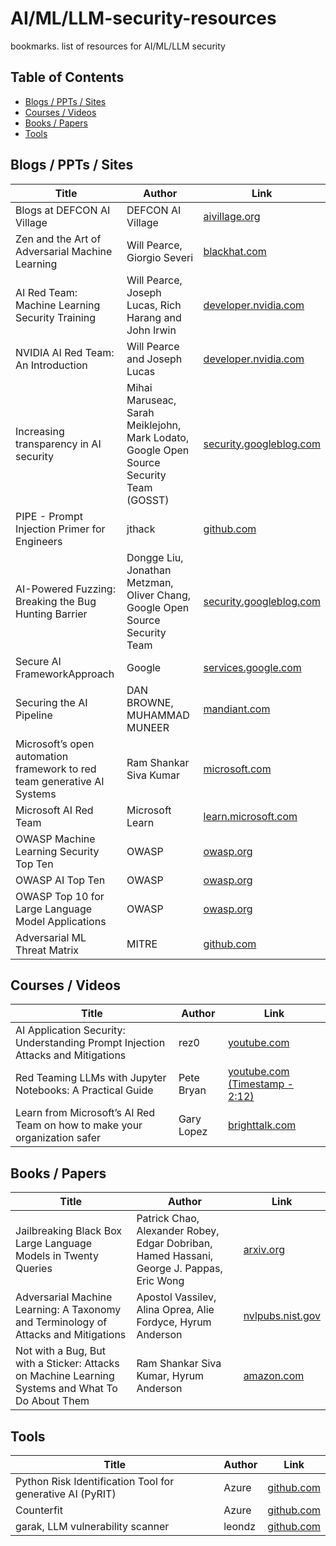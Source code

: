 # AI/ML/LLM-security-resources
bookmarks. list of resources for AI/ML/LLM security


## Table of Contents

- [Blogs / PPTs / Sites](https://github.com/N372unn32/AI-ML-security-study-resources/edit/main/README.md#blogs--ppts--sites)
- [Courses / Videos](https://github.com/N372unn32/AI-ML-security-study-resources/edit/main/README.md#courses--videos)
- [Books / Papers](https://github.com/N372unn32/AI-ML-security-study-resources/edit/main/README.md#books--papers)
- [Tools](https://github.com/N372unn32/AI-ML-security-study-resources/edit/main/README.md#tools)

## Blogs / PPTs / Sites

| Title | Author | Link |
| ----- | ------ | ---- |
| Blogs at DEFCON AI Village| DEFCON AI Village | [aivillage.org](https://aivillage.org/blog/) |
| Zen and the Art of Adversarial Machine Learning | Will Pearce, Giorgio Severi  | [blackhat.com](https://i.blackhat.com/EU-21/Thursday/EU-21-Pearce-Zen-And-The-Art-Of-Adversarial-ML.pdf) |
| AI Red Team: Machine Learning Security Training | Will Pearce, Joseph Lucas, Rich Harang and John Irwin  | [developer.nvidia.com](https://developer.nvidia.com/blog/ai-red-team-machine-learning-security-training/) |
| NVIDIA AI Red Team: An Introduction | Will Pearce and Joseph Lucas  | [developer.nvidia.com](https://developer.nvidia.com/blog/nvidia-ai-red-team-an-introduction/) |
| Increasing transparency in AI security | Mihai Maruseac, Sarah Meiklejohn, Mark Lodato, Google Open Source Security Team (GOSST) | [security.googleblog.com](https://security.googleblog.com/2023/10/increasing-transparency-in-ai-security.html) |
| PIPE - Prompt Injection Primer for Engineers | jthack | [github.com](https://github.com/jthack/PIPE) |
| AI-Powered Fuzzing: Breaking the Bug Hunting Barrier | Dongge Liu, Jonathan Metzman, Oliver Chang, Google Open Source Security Team  | [security.googleblog.com](https://security.googleblog.com/2023/08/ai-powered-fuzzing-breaking-bug-hunting.html) |
| Secure AI FrameworkApproach | Google | [services.google.com](https://services.google.com/fh/files/blogs/google_secure_ai_framework_approach.pdf) |
| Securing the AI Pipeline | DAN BROWNE, MUHAMMAD MUNEER | [mandiant.com](https://www.mandiant.com/resources/blog/securing-ai-pipeline) |
| Microsoft’s open automation framework to red team generative AI Systems | Ram Shankar Siva Kumar | [microsoft.com](https://www.microsoft.com/en-us/security/blog/2024/02/22/announcing-microsofts-open-automation-framework-to-red-team-generative-ai-systems/) |
| Microsoft AI Red Team | Microsoft Learn | [learn.microsoft.com](https://learn.microsoft.com/en-us/security/ai-red-team/) |
| OWASP Machine Learning Security Top Ten | OWASP | [owasp.org](https://owasp.org/www-project-machine-learning-security-top-10/) |
| OWASP AI Top Ten | OWASP | [owasp.org](https://owasp.org/www-project-ai-top-ten/) |
| OWASP Top 10 for Large Language Model Applications | OWASP | [owasp.org](https://owasp.org/www-project-top-10-for-large-language-model-applications/) |
| Adversarial ML Threat Matrix | MITRE | [github.com](https://github.com/mitre/advmlthreatmatrix) |


## Courses / Videos

| Title | Author | Link |
| ----------- | -------- | ---- |
| AI Application Security: Understanding Prompt Injection Attacks and Mitigations | rez0 | [youtube.com](https://www.youtube.com/watch?v=MxxPbN9GGYE) |
| Red Teaming LLMs with Jupyter Notebooks: A Practical Guide | Pete Bryan | [youtube.com (Timestamp - 2:12)](https://www.youtube.com/watch?v=5CK-hpSYOkQ) |
| Learn from Microsoft’s AI Red Team on how to make your organization safer | Gary Lopez | [brighttalk.com](https://www.brighttalk.com/webcast/10415/607319) |


## Books / Papers

| Title | Author | Link |
| ----------- | -------- | ---- |
| Jailbreaking Black Box Large Language Models in Twenty Queries | Patrick Chao, Alexander Robey, Edgar Dobriban, Hamed Hassani, George J. Pappas, Eric Wong | [arxiv.org](https://arxiv.org/abs/2310.08419) |
| Adversarial Machine Learning: A Taxonomy and Terminology of Attacks and Mitigations | Apostol Vassilev, Alina Oprea, Alie Fordyce, Hyrum Anderson| [nvlpubs.nist.gov](https://nvlpubs.nist.gov/nistpubs/ai/NIST.AI.100-2e2023.pdf) |
| Not with a Bug, But with a Sticker: Attacks on Machine Learning Systems and What To Do About Them | Ram Shankar Siva Kumar, Hyrum Anderson| [amazon.com](https://www.amazon.com/Not-Bug-But-Sticker-Learning/dp/1119883989) |


## Tools

| Title | Author | Link |
| ----------- | ------ | ---- |
| Python Risk Identification Tool for generative AI (PyRIT) | Azure | [github.com](https://github.com/Azure/PyRIT) |
| Counterfit | Azure | [github.com](https://github.com/Azure/counterfit) |
| garak, LLM vulnerability scanner | leondz | [github.com](https://github.com/leondz/garak) |
